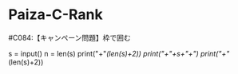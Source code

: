 # Paiza-C-Rank
#C084:【キャンペーン問題】枠で囲む

s = input()
n = len(s)
print("+"*(len(s)+2))
print("+"+s+"+")
print("+"*(len(s)+2))
